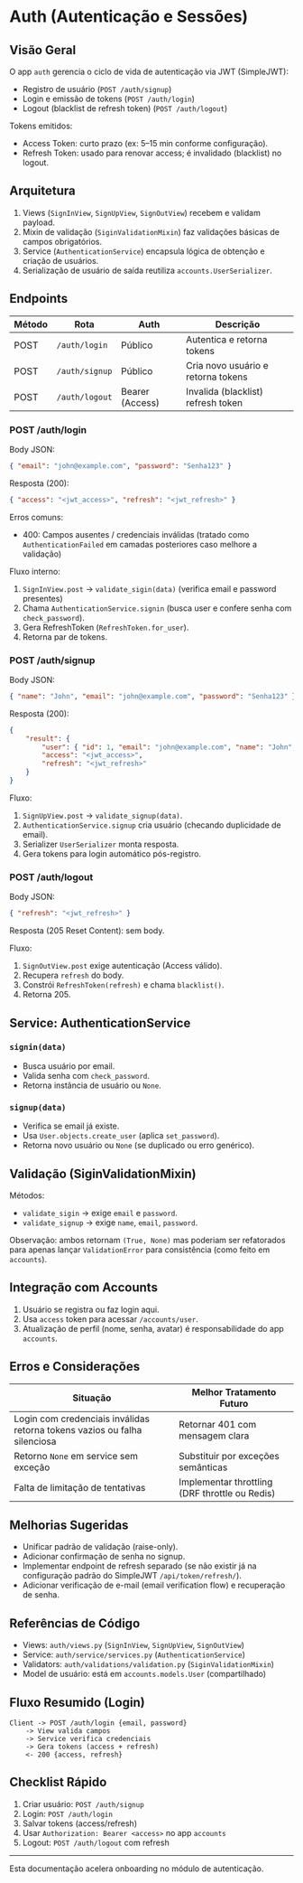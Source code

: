 # Auth (Autenticação e Sessões)

## Visão Geral
O app `auth` gerencia o ciclo de vida de autenticação via JWT (SimpleJWT):

- Registro de usuário (`POST /auth/signup`)
- Login e emissão de tokens (`POST /auth/login`)
- Logout (blacklist de refresh token) (`POST /auth/logout`)

Tokens emitidos:
- Access Token: curto prazo (ex: 5–15 min conforme configuração).
- Refresh Token: usado para renovar access; é invalidado (blacklist) no logout.

## Arquitetura
1. Views (`SignInView`, `SignUpView`, `SignOutView`) recebem e validam payload.
2. Mixin de validação (`SiginValidationMixin`) faz validações básicas de campos obrigatórios.
3. Service (`AuthenticationService`) encapsula lógica de obtenção e criação de usuários.
4. Serialização de usuário de saída reutiliza `accounts.UserSerializer`.

## Endpoints
| Método | Rota | Auth | Descrição |
|--------|------|------|-----------|
| POST | `/auth/login` | Público | Autentica e retorna tokens |
| POST | `/auth/signup` | Público | Cria novo usuário e retorna tokens |
| POST | `/auth/logout` | Bearer (Access) | Invalida (blacklist) refresh token |

### POST /auth/login
Body JSON:
```json
{ "email": "john@example.com", "password": "Senha123" }
```
Resposta (200):
```json
{ "access": "<jwt_access>", "refresh": "<jwt_refresh>" }
```
Erros comuns:
- 400: Campos ausentes / credenciais inválidas (tratado como `AuthenticationFailed` em camadas posteriores caso melhore a validação)

Fluxo interno:
1. `SignInView.post` → `validate_sigin(data)` (verifica email e password presentes)
2. Chama `AuthenticationService.signin` (busca user e confere senha com `check_password`).
3. Gera RefreshToken (`RefreshToken.for_user`).
4. Retorna par de tokens.

### POST /auth/signup
Body JSON:
```json
{ "name": "John", "email": "john@example.com", "password": "Senha123" }
```
Resposta (200):
```json
{
	"result": {
		"user": { "id": 1, "email": "john@example.com", "name": "John", "avatar": "https://api.suaapp.com/avatars/default.png" },
		"access": "<jwt_access>",
		"refresh": "<jwt_refresh>"
	}
}
```
Fluxo:
1. `SignUpView.post` → `validate_signup(data)`.
2. `AuthenticationService.signup` cria usuário (checando duplicidade de email).
3. Serializer `UserSerializer` monta resposta.
4. Gera tokens para login automático pós-registro.

### POST /auth/logout
Body JSON:
```json
{ "refresh": "<jwt_refresh>" }
```
Resposta (205 Reset Content): sem body.

Fluxo:
1. `SignOutView.post` exige autenticação (Access válido).
2. Recupera `refresh` do body.
3. Constrói `RefreshToken(refresh)` e chama `blacklist()`.
4. Retorna 205.

## Service: AuthenticationService
### `signin(data)`
- Busca usuário por email.
- Valida senha com `check_password`.
- Retorna instância de usuário ou `None`.

### `signup(data)`
- Verifica se email já existe.
- Usa `User.objects.create_user` (aplica `set_password`).
- Retorna novo usuário ou `None` (se duplicado ou erro genérico).

## Validação (SiginValidationMixin)
Métodos:
- `validate_sigin` → exige `email` e `password`.
- `validate_signup` → exige `name`, `email`, `password`.

Observação: ambos retornam `(True, None)` mas poderiam ser refatorados para apenas lançar `ValidationError` para consistência (como feito em `accounts`).

## Integração com Accounts
1. Usuário se registra ou faz login aqui.
2. Usa `access` token para acessar `/accounts/user`.
3. Atualização de perfil (nome, senha, avatar) é responsabilidade do app `accounts`.

## Erros e Considerações
| Situação | Melhor Tratamento Futuro |
|----------|--------------------------|
| Login com credenciais inválidas retorna tokens vazios ou falha silenciosa | Retornar 401 com mensagem clara |
| Retorno `None` em service sem exceção | Substituir por exceções semânticas |
| Falta de limitação de tentativas | Implementar throttling (DRF throttle ou Redis) |

## Melhorias Sugeridas
- Unificar padrão de validação (raise-only).
- Adicionar confirmação de senha no signup.
- Implementar endpoint de refresh separado (se não existir já na configuração padrão do SimpleJWT `/api/token/refresh/`).
- Adicionar verificação de e-mail (email verification flow) e recuperação de senha.

## Referências de Código
- Views: `auth/views.py` (`SignInView`, `SignUpView`, `SignOutView`)
- Service: `auth/service/services.py` (`AuthenticationService`)
- Validators: `auth/validations/validation.py` (`SiginValidationMixin`)
- Model de usuário: está em `accounts.models.User` (compartilhado)

## Fluxo Resumido (Login)
```
Client -> POST /auth/login {email, password}
	-> View valida campos
	-> Service verifica credenciais
	-> Gera tokens (access + refresh)
	<- 200 {access, refresh}
```

## Checklist Rápido
1. Criar usuário: `POST /auth/signup`
2. Login: `POST /auth/login`
3. Salvar tokens (access/refresh)
4. Usar `Authorization: Bearer <access>` no app `accounts`
5. Logout: `POST /auth/logout` com refresh

---
Esta documentação acelera onboarding no módulo de autenticação.
